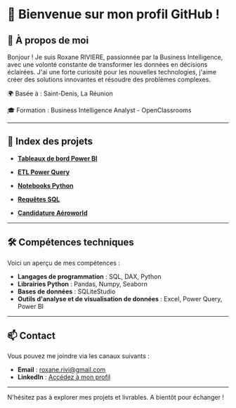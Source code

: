 # 👋 Bienvenue sur mon profil GitHub !

## 🎯 À propos de moi
Bonjour ! Je suis Roxane RIVIERE, passionnée par la Business Intelligence, avec une volonté constante de transformer les données en décisions éclairées.
J'ai une forte curiosité pour les nouvelles technologies, j'aime créer des solutions innovantes et résoudre des problèmes complexes.  

🌍 Basée à : Saint-Denis, La Réunion

🎓 Formation : Business Intelligence Analyst - OpenClassrooms

---

## 📑 Index des projets
- **[Tableaux de bord Power BI](https://github.com/Roxane-R/POWER-BI)**

- **[ETL Power Query](https://github.com/Roxane-R/POWER-QUERY)**

- **[Notebooks Python](https://github.com/Roxane-R/PYTHON)**

- **[Requêtes SQL](https://github.com/Roxane-R/SQL)**

- **[Candidature Aéroworld](https://github.com/Roxane-R/AEROWORLD)**

---

## 🛠️ Compétences techniques
Voici un aperçu de mes compétences :
- **Langages de programmation** : SQL, DAX, Python
- **Librairies Python** : Pandas, Numpy, Seaborn
- **Bases de données** : SQLiteStudio
- **Outils d'analyse et de visualisation de données** : Excel, Power Query, Power BI
   
---

## 📫 Contact
Vous pouvez me joindre via les canaux suivants :
- **Email** : roxane.rivi@gmail.com
- **LinkedIn** : [Accédez à mon profil](https://www.linkedin.com/in/roxane-riviere/)

---
N'hésitez pas à explorer mes projets et livrables. A bientôt pour échanger ! 
